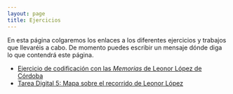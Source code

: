 ```yaml
---
layout: page
title: Ejercicios
---
```


En esta página colgaremos los enlaces a los diferentes ejercicios y trabajos que llevaréis a cabo. De momento puedes escribir un mensaje dónde diga lo que contendrá este página. 

- [Ejercicio de codificación con las *Memorias* de Leonor López de Córdoba](https://miladvh.github.io/ejercicios/llc.html)
- [Tarea Digital 5: Mapa sobre el recorrido de Leonor López](https://miladvh.github.io/ejercicios/mapa.html)
